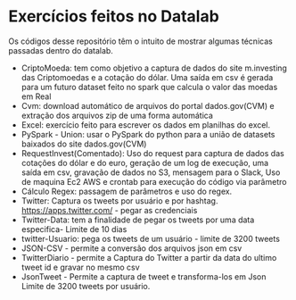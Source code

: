 # Exercícios feitos no Datalab

Os códigos desse repositório têm o intuito de mostrar algumas técnicas passadas dentro do datalab.
 
 -  CriptoMoeda: tem como objetivo a captura de dados do site m.investing das Criptomoedas e a cotação do dólar. Uma saída em csv é gerada para um futuro dataset feito no spark que calcula o valor das moedas em Real 
  - Cvm: download automático de arquivos do portal dados.gov(CVM) e extração dos arquivos zip de uma forma automática 
  - Excel: exercício feito para escrever os dados em planilhas do excel.
  - PySpark - Union: usar o PySpark do python para a união de datasets baixados do site dados.gov(CVM)
  - RequestInvest(Comentado): Uso do request para captura de dados das cotações do dólar e do euro, geração de um log de execução, uma saída em csv, gravação de dados no S3, mensagem para o Slack, Uso de maquina Ec2 AWS e crontab para execução do código via parâmetro   
  - Cálculo Regex: passagem de parâmetros e uso do regex.
  - Twitter: Captura os tweets por usuário e por hashtag. https://apps.twitter.com/ - pegar as credenciais
  - Twitter-Data: tem a finalidade de pegar os tweets por uma data especifica- Limite de 10 dias
  - twitter-Usuario: pega os tweets de um usuário - limite de 3200 tweets
  - JSON-CSV - permite a conversão dos arquivos json em csv
  - TwitterDiario - permite a Captura do Twitter a partir da data do ultimo tweet id e gravar no mesmo csv 
  - JsonTweet - Permite a captura de tweet e transforma-los em Json Limite de 3200 tweets por usuário.
